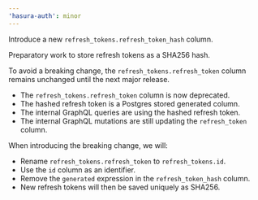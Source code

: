 ```yaml
---
'hasura-auth': minor
---
```


Introduce a new `refresh_tokens.refresh_token_hash` column.

Preparatory work to store refresh tokens as a SHA256 hash.

To avoid a breaking change, the `refresh_tokens.refresh_token` column remains unchanged until the next major release.

- The `refresh_tokens.refresh_token` column is now deprecated.
- The hashed refresh token is a Postgres stored generated column.
- The internal GraphQL queries are using the hashed refresh token.
- The internal GraphQL mutations are still updating the `refresh_token` column.

When introducing the breaking change, we will:

- Rename `refresh_tokens.refresh_token` to `refresh_tokens.id`.
- Use the `id` column as an identifier.
- Remove the `generated` expression in the `refresh_token_hash` column.
- New refresh tokens will then be saved uniquely as SHA256.
